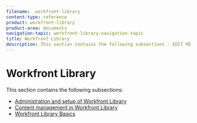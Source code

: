 ```yaml
---
filename: _workfront-library
content-type: reference
product: workfront-library
product-area: documents
navigation-topic: workfront-library-navigation-topic
title: Workfront Library
description: This section contains the following subsections - EDIT ME.
---
```


# Workfront Library

This section contains the following subsections:

* [Administration and setup of Workfront Library](../workfront-library/administration-and-setup/administration-and-setup-library.md) 
* [Content management in Workfront Library](../workfront-library/content-management/content-management.md) 
* [Workfront Library Basics](../workfront-library/content-management/basics/basics.md)

